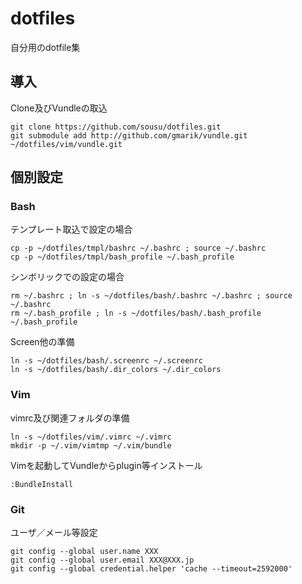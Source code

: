 
dotfiles
=========

自分用のdotfile集

## 導入

Clone及びVundleの取込

    git clone https://github.com/sousu/dotfiles.git
    git submodule add http://github.com/gmarik/vundle.git ~/dotfiles/vim/vundle.git


## 個別設定

### Bash

テンプレート取込で設定の場合

    cp -p ~/dotfiles/tmpl/bashrc ~/.bashrc ; source ~/.bashrc
    cp -p ~/dotfiles/tmpl/bash_profile ~/.bash_profile

シンボリックでの設定の場合

    rm ~/.bashrc ; ln -s ~/dotfiles/bash/.bashrc ~/.bashrc ; source ~/.bashrc
    rm ~/.bash_profile ; ln -s ~/dotfiles/bash/.bash_profile ~/.bash_profile

Screen他の準備

    ln -s ~/dotfiles/bash/.screenrc ~/.screenrc
    ln -s ~/dotfiles/bash/.dir_colors ~/.dir_colors

### Vim

vimrc及び関連フォルダの準備

    ln -s ~/dotfiles/vim/.vimrc ~/.vimrc
    mkdir -p ~/.vim/vimtmp ~/.vim/bundle

Vimを起動してVundleからplugin等インストール

    :BundleInstall

### Git

ユーザ／メール等設定

    git config --global user.name XXX
    git config --global user.email XXX@XXX.jp
    git config --global credential.helper 'cache --timeout=2592000'



